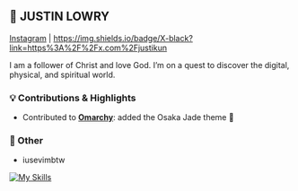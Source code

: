 ## 👋 JUSTIN LOWRY

[Instagram](https://instagram.com/justintlowry) | https://img.shields.io/badge/X-black?link=https%3A%2F%2Fx.com%2Fjustikun

I am a follower of Christ and love God. I’m on a quest to discover the digital, physical, and spiritual world.

### 💡 Contributions & Highlights

- Contributed to [**Omarchy**](https://github.com/basecamp/omarchy): added the Osaka Jade theme 🌱
 
### 🪼 Other

- iusevimbtw

[![My Skills](https://skillicons.dev/icons?i=go,python,swift,neovim&theme=light)](https://skillicons.dev)

